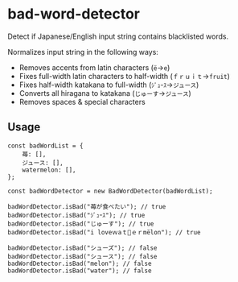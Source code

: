 # bad-word-detector
Detect if Japanese/English input string contains blacklisted words.

Normalizes input string in the following ways:

- Removes accents from latin characters (`ë`→`e`)
- Fixes full-width latin characters to half-width (`ｆｒｕｉｔ`→`fruit`)
- Fixes half-width katakana to full-width (`ｼﾞｭｰｽ`→`ジュース`)
- Converts all hiragana to katakana (`じゅーす`→`ジュース`)
- Removes spaces & special characters

## Usage

```
const badWordList = {
	苺: [],
	ジュース: [],
	watermelon: [],
};

const badWordDetector = new BadWordDetector(badWordList);

badWordDetector.isBad("苺が食べたい"); // true
badWordDetector.isBad("ｼﾞｭｰｽ"); // true
badWordDetector.isBad("じゅーす"); // true
badWordDetector.isBad("i loveｗaｔ🍉ｅｒmëlon"); // true

badWordDetector.isBad("シューズ"); // false
badWordDetector.isBad("シュース"); // false
badWordDetector.isBad("melon"); // false
badWordDetector.isBad("water"); // false
```
